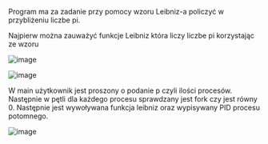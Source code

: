 Program ma za zadanie przy pomocy wzoru Leibniz-a policzyć w przybliżeniu liczbe pi.

Najpierw można zauważyć funkcje Leibniz która liczy liczbe pi korzystając ze wzoru

![image](https://user-images.githubusercontent.com/80325475/144889069-c2728746-57cc-49ba-ab9b-e8628c0bf9cd.png)

![image](https://user-images.githubusercontent.com/80325475/144889111-054c2e4d-7de3-425d-a804-a14f83e7f5a0.png)

W main użytkownik jest proszony o podanie p czyli ilości procesów. Następnie w pętli dla każdego procesu sprawdzany jest fork czy jest równy 0. Następnie jest wywoływana funkcja leibniz oraz wypisywany PID procesu potomnego.

![image](https://user-images.githubusercontent.com/80325475/144890078-9e2f1a38-64b5-45d8-aa20-5185e63d4ae7.png)

